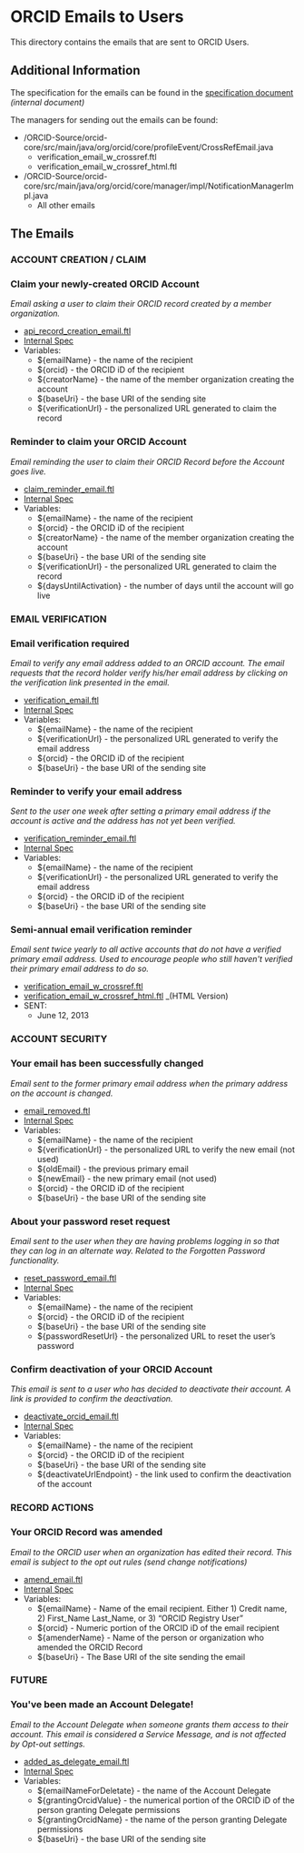 # ORCID Emails to Users

This directory contains the emails that are sent to ORCID Users.

## Additional Information

The specification for the emails can be found in the [specification document](https://docs.google.com/a/orcid.org/document/d/1eK7mNZCPAtcUTeB-JKCBNW956KdWtw0SlI4jYN5-DUY/edit#) _(internal document)_

The managers for sending out the emails can be found:

* /ORCID-Source/orcid-core/src/main/java/org/orcid/core/profileEvent/CrossRefEmail.java
	* verification_email_w_crossref.ftl
	* verification_email_w_crossref_html.ftl
* /ORCID-Source/orcid-core/src/main/java/org/orcid/core/manager/impl/NotificationManagerImpl.java
	* All other emails

## The Emails

### ACCOUNT CREATION / CLAIM

### Claim your newly-created ORCID Account
_Email asking a user to claim their ORCID record created by a member organization._

* [api\_record\_creation\_email.ftl](https://github.com/ORCID/ORCID-Source/blob/master/orcid-core/src/main/resources/org/orcid/core/template/api_record_creation_email.ftl)
* [Internal Spec](https://docs.google.com/a/orcid.org/document/d/1eK7mNZCPAtcUTeB-JKCBNW956KdWtw0SlI4jYN5-DUY/edit#heading=h.3q1mf7owcij)
* Variables:
	* ${emailName} - the name of the recipient
	* ${orcid} - the ORCID iD of the recipient
	* ${creatorName} - the name of the member organization creating the account
	* ${baseUri} - the base URI of the sending site
	* ${verificationUrl} - the personalized URL generated to claim the record

### Reminder to claim your ORCID Account
_Email reminding the user to claim their ORCID Record before the Account goes live._

* [claim\_reminder\_email.ftl](https://github.com/ORCID/ORCID-Source/blob/master/orcid-core/src/main/resources/org/orcid/core/template/claim_reminder_email.ftl)
* [Internal Spec](https://docs.google.com/a/orcid.org/document/d/1eK7mNZCPAtcUTeB-JKCBNW956KdWtw0SlI4jYN5-DUY/edit#heading=h.5x68m06t1fhu)
* Variables:
	* ${emailName} - the name of the recipient
	* ${orcid} - the ORCID iD of the recipient
	* ${creatorName} - the name of the member organization creating the account
	* ${baseUri} - the base URI of the sending site
	* ${verificationUrl} - the personalized URL generated to claim the record
	* ${daysUntilActivation} - the number of days until the account will go live

### EMAIL VERIFICATION

### Email verification required 
_Email to verify any email address added to an ORCID account. The email requests that the record holder verify his/her email address by clicking on the verification link presented in the email._

* [verification\_email.ftl](https://github.com/ORCID/ORCID-Source/blob/master/orcid-core/src/main/resources/org/orcid/core/template/verification_email.ftl)
* [Internal Spec](https://docs.google.com/a/orcid.org/document/d/1eK7mNZCPAtcUTeB-JKCBNW956KdWtw0SlI4jYN5-DUY/edit#heading=h.ypwpsmhn2f36)
* Variables:
	* ${emailName} - the name of the recipient
	* ${verificationUrl} - the personalized URL generated to verify the email address
	* ${orcid} - the ORCID iD of the recipient
	* ${baseUri} - the base URI of the sending site

### Reminder to verify your email address
_Sent to the user one week after setting a primary email address if the account is active and the address has not yet been verified._

* [verification\_reminder\_email.ftl](https://github.com/ORCID/ORCID-Source/blob/master/orcid-core/src/main/resources/org/orcid/core/template/verification_reminder_email.ftl)
* [Internal Spec]()
* Variables:
	* ${emailName} - the name of the recipient
	* ${verificationUrl} - the personalized URL generated to verify the email address
	* ${orcid} - the ORCID iD of the recipient
	* ${baseUri} - the base URI of the sending site

### Semi-annual email verification reminder
_Email sent twice yearly to all active accounts that do not have a verified primary email address. Used to encourage people who still haven't verified their primary email address to do so._

* [verification\_email\_w\_crossref.ftl](https://github.com/ORCID/ORCID-Source/blob/master/orcid-core/src/main/resources/org/orcid/core/template/verification_email_w_crossref.ftl) 
* [verification\_email\_w\_crossref\_html.ftl](https://github.com/ORCID/ORCID-Source/blob/master/orcid-core/src/main/resources/org/orcid/core/template/verification_email_w_crossref_html.ftl) _(HTML Version)
* SENT:
	* June 12, 2013

### ACCOUNT SECURITY

### Your email has been successfully changed 
_Email sent to the former primary email address when the primary address on the account is changed._

* [email\_removed.ftl](https://github.com/ORCID/ORCID-Source/blob/master/orcid-core/src/main/resources/org/orcid/core/template/email_removed.ftl)
* [Internal Spec](https://docs.google.com/a/orcid.org/document/d/1eK7mNZCPAtcUTeB-JKCBNW956KdWtw0SlI4jYN5-DUY/edit#heading=h.8nvu0k18r0u8)
* Variables:
	* ${emailName} - the name of the recipient
	* ${verificationUrl} - the personalized URL to verify the new email (not used)
	* ${oldEmail} - the previous primary email
	* ${newEmail} - the new primary email (not used)
	* ${orcid} - the ORCID iD of the recipient
	* ${baseUri} - the base URI of the sending site

### About your password reset request
_Email sent to the user when they are having problems logging in so that they can log in an alternate way. Related to the Forgotten Password functionality._

* [reset\_password\_email.ftl](https://github.com/ORCID/ORCID-Source/blob/master/orcid-core/src/main/resources/org/orcid/core/template/reset_password_email.ftl)
* [Internal Spec](https://docs.google.com/a/orcid.org/document/d/1eK7mNZCPAtcUTeB-JKCBNW956KdWtw0SlI4jYN5-DUY/edit#heading=h.npmh2wggac7m)
* Variables:
	* ${emailName} - the name of the recipient
	* ${orcid} - the ORCID iD of the recipient
	* ${baseUri} - the base URI of the sending site
	* ${passwordResetUrl} - the personalized URL to reset the user’s password

### Confirm deactivation of your ORCID Account
_This email is sent to a user who has decided to deactivate their account. A link is provided to confirm the deactivation._

* [deactivate\_orcid\_email.ftl](https://github.com/ORCID/ORCID-Source/blob/master/orcid-core/src/main/resources/org/orcid/core/template/deactivate_orcid_email.ftl)
* [Internal Spec](https://docs.google.com/a/orcid.org/document/d/1eK7mNZCPAtcUTeB-JKCBNW956KdWtw0SlI4jYN5-DUY/edit#heading=h.k479y1b22gn8)
* Variables:
	* ${emailName} - the name of the recipient
	* ${orcid} - the ORCID iD of the recipient
	* ${baseUri} - the base URI of the sending site
	* ${deactivateUrlEndpoint} - the link used to confirm the deactivation of the account


### RECORD ACTIONS

### Your ORCID Record was amended
_Email to the ORCID user when an organization has edited their record. This email is subject to the opt out rules (send change notifications)_

* [amend\_email.ftl](https://github.com/ORCID/ORCID-Source/blob/master/orcid-core/src/main/resources/org/orcid/core/template/amend_email.ftl)
* [Internal Spec](https://docs.google.com/a/orcid.org/document/d/1eK7mNZCPAtcUTeB-JKCBNW956KdWtw0SlI4jYN5-DUY/edit#heading=h.aphbwgthy0cy)
* Variables:
	* ${emailName} - Name of the email recipient. Either 1)  Credit name, 2) First_Name Last_Name, or 3) “ORCID Registry User”
	* ${orcid} - Numeric portion of the ORCID iD of the email recipient
	* ${amenderName} - Name of the person or organization who amended the ORCID Record
	* ${baseUri} - The Base URI of the site sending the email


### FUTURE

### You've been made an Account Delegate!
_Email to the Account Delegate when someone grants them access to their account. This email is considered a Service Message, and is not affected by Opt-out settings._

* [added\_as\_delegate\_email.ftl](https://github.com/ORCID/ORCID-Source/blob/master/orcid-core/src/main/resources/org/orcid/core/template/added_as_delegate_email.ftl)
* [Internal Spec](https://docs.google.com/a/orcid.org/document/d/1eK7mNZCPAtcUTeB-JKCBNW956KdWtw0SlI4jYN5-DUY/edit#heading=h.r9ka6n639epv)
* Variables:
	* ${emailNameForDeletate} - the name of the Account Delegate
	* ${grantingOrcidValue} - the numerical portion of the ORCID iD of the person granting Delegate permissions
	* ${grantingOrcidName} - the name of the person granting Delegate permissions
	* ${baseUri} - the base URI of the sending site



